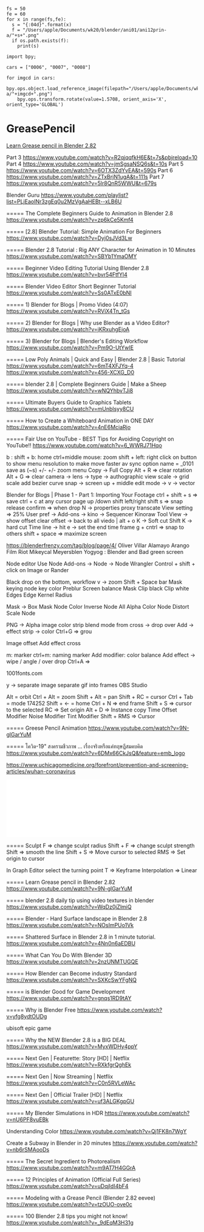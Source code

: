 
```
fs = 50
fe = 60
for x in range(fs,fe):
  s = "{:04d}".format(x)
  f = "/Users/apple/Documents/wk20/blender/ani01/ani12prin-a/"+s+".png"
  if os.path.exists(f):
    print(s)

import bpy;

cars = ["0006", "0007", "0008"]

for imgcd in cars:
    bpy.ops.object.load_reference_image(filepath="/Users/apple/Documents/wk20/blender/ani01/ani12prin-a/"+imgcd+".png")
    bpy.ops.transform.rotate(value=1.5708, orient_axis='X', orient_type='GLOBAL')

```

# GreasePencil

[Learn Grease pencil in Blender 2.82](https://www.youtube.com/watch?v=9N-glGarYuM)

Part 3
https://www.youtube.com/watch?v=R2qjqqfkH6E&t=7s&pbjreload=10
Part 4
https://www.youtube.com/watch?v=jmSgsaNSQ6s&t=10s
Part 5
https://www.youtube.com/watch?v=6OTX3ZdYvEA&t=590s
Part 6
https://www.youtube.com/watch?v=ZTxBrjN1ugA&t=111s
Part 7
https://www.youtube.com/watch?v=5lr8QnR5WWU&t=679s

Blender Guru
https://www.youtube.com/playlist?list=PLjEaoINr3zgEq0u2MzVgAaHEBt--xLB6U

===== The Complete Beginners Guide to Animation in Blender 2.8
https://www.youtube.com/watch?v=zp6kCe5Kmf4

===== [2.8] Blender Tutorial: Simple Animation For Beginners
https://www.youtube.com/watch?v=Dyj0sJVd3Lw

===== Blender 2.8 Tutorial : Rig ANY Character for Animation in 10 Minutes
https://www.youtube.com/watch?v=SBYb1YmaOMY

===== Beginner Video Editing Tutorial Using Blender 2.8
https://www.youtube.com/watch?v=bvr54FtfYl4

===== Blender Video Editor Short Beginner Tutorial
https://www.youtube.com/watch?v=Ss0ATxE0bNI

===== 1) Blender for Blogs | Promo Video (4:07)
https://www.youtube.com/watch?v=RViX4Tn_tGs

===== 2) Blender for Blogs | Why use Blender as a Video Editor?
https://www.youtube.com/watch?v=jKRxuhgEjoA

===== 3) Blender for Blogs | Blender's Editing Workflow
https://www.youtube.com/watch?v=Pm9O-UtYwIE

===== Low Poly Animals | Quick and Easy | Blender 2.8 | Basic Tutorial
https://www.youtube.com/watch?v=6mT4XFJYq-4
https://www.youtube.com/watch?v=456-XCXG_D0

===== blender 2.8 | Complete Beginners Guide | Make a Sheep
https://www.youtube.com/watch?v=wNQYhbvTJi8

===== Ultimate Buyers Guide to Graphics Tablets
https://www.youtube.com/watch?v=mUnblsyy8CU

===== How to Create a Whiteboard Animation in ONE DAY
https://www.youtube.com/watch?v=4nE6MciaRjo

===== Fair Use on YouTube - BEST Tips for Avoiding Copyright on YouTube!!
https://www.youtube.com/watch?v=6_WWRJ71Hqo



b : 
shift + b:
home
ctrl+middle mouse: zoom
shift + left:
right click on button to show menu
resolution to make move faster
av sync option
name = _0101
save as (~s) +/-
+/- zoom menu
Copy -> Full Copy
Alt + R => clear rotation
Alt + G => clear 
camera -> lens -> type -> authographic
view scale -> grid scale
add bezier curve
snap -> screen up + middle 
edit mode -> v -> vector

Blender for Blogs | Phase 1 - Part 1: Importing Your Footage
ctrl + shift + s => save
ctrl + c at any cursor
page up /down
shift left/right
shift s => snap
release confirm => when drop
N -> properties
  proxy transcate
View setting => 25%
User pref -> Add-ons -> kino -> Sequencer Kinoraw Tool
View -> show offset
clear offset -> back to all viedo | alt + o
K -> Soft cut
Shift K -> hard cut
Time line -> hit e -> set the end time frame
g + cntrl => snap to others
shift + space => maximize screen

https://blenderfrenzy.com/tag/blog/page/4/
Oliver Villar
Alamayo Arango
Film Riot
Mikeycal Meyersblen
Yogyog : Blender and Bad green screen


Node editor
Use Node
Add-ons -> Node -> Node Wrangler
Control + shift + click on Image or Rander

Black drop on the bottom, workflow
v -> zoom
Shift + Space bar
Mask keying node
	key color
	Preblur
	Screen balance
Mask
	Clip black
	Clip white
Edges
	Edge Kernel Radius

Mask -> Box Mask Node
Color Inverse Node
All Alpha Color Node
Distort Scale Node

PNG -> Alpha
image color strip
blend mode from cross -> drop over
Add -> effect strip -> color
Ctrl+G => grou

Image offset
Add effect cross

m: marker
ctrl+m: naming marker
Add modifier: color balance
Add effect -> wipe / angle / over drop
Ctrl+A => 

1001fonts.com

y -> separate image
separate gif into frames
OBS Studio

Alt = orbit
Ctrl + Alt = zoom
Shift + Alt = pan
Shift + RC = cursor
Ctrl + Tab = mode
174252
Shift + <- = home
Ctrl + N => end frame
Shift + S => cursor to the selected
RC => Set origin
Alt + D => Instance copy
Time Offset Modifier
Noise Modifier
Tint Modifier
Shift + RMS => Cursor

===== Greese Pencil Animation
https://www.youtube.com/watch?v=9N-glGarYuM

===== โควิด-19" สงครามชีวภาพ ... เรื่องจริงหรือแค่ทฤษฎีสมคบคิด
https://www.youtube.com/watch?v=6DMx66CkJsQ&feature=emb_logo


https://www.uchicagomedicine.org/forefront/prevention-and-screening-articles/wuhan-coronavirus
<iframe src='//players.brightcove.net/719220616001/SyEYuMqAz_default/index.html?videoId=6140562897001' allowfullscreen frameborder=0></iframe>

===== Sculpt
F => change sculpt radius
Shift + F => change sculpt strength
Shift => smooth the line
Shift + S => Move cursor to selected
RMS => Set origin to cursor

In Graph Editor
select the turning point
T => Keyframe Interpolation => Linear

===== Learn Grease pencil in Blender 2.82
https://www.youtube.com/watch?v=9N-glGarYuM

===== blender 2.8 daily tip using video textures in blender
https://www.youtube.com/watch?v=WqDz0jZlmiQ

===== Blender - Hard Surface landscape in Blender 2.8
https://www.youtube.com/watch?v=NOsImPUo1Vk

===== Shattered Surface in Blender 2.8 in 1 minute tutorial.
https://www.youtube.com/watch?v=4Nn0n6aEDBU

===== What Can You Do With Blender 3D
https://www.youtube.com/watch?v=2nzUNMTUGQE

===== How Blender can Become industry Standard
https://www.youtube.com/watch?v=SXKcSwYFgNQ

===== is Blender Good for Game Development
https://www.youtube.com/watch?v=gnqs1RD9tAY

===== Why is Blender Free
https://www.youtube.com/watch?v=yfg8ydtOUDg

ubisoft
epic game

===== Why the NEW Blender 2.8 is a BIG DEAL
https://www.youtube.com/watch?v=MyxWDHy4ppY

===== Next Gen | Featurette: Story [HD] | Netflix
https://www.youtube.com/watch?v=RXkfgrQghEk

===== Next Gen | Now Streaming | Netflix
https://www.youtube.com/watch?v=C0n5RVLeWAc

===== Next Gen | Official Trailer [HD] | Netflix
https://www.youtube.com/watch?v=uf3ALGKgpGU

===== My Blender Simulations in HDR
https://www.youtube.com/watch?v=nU6PF8vuEBk

Understanding Color
https://www.youtube.com/watch?v=Qj1FK8n7WgY

Create a Subway in Blender in 20 minutes
https://www.youtube.com/watch?v=nb6rSMAooDs

===== The Secret Ingredient to Photorealism
https://www.youtube.com/watch?v=m9AT7H4GGrA

===== 12 Principles of Animation (Official Full Series)
https://www.youtube.com/watch?v=uDqjIdI4bF4

===== Modeling with a Grease Pencil (Blender 2.82 eevee)
https://www.youtube.com/watch?v=tzOUO-ove0c

===== 100 Blender 2.8 tips you might not know! 
https://www.youtube.com/watch?v=_9dEqM3H31g

